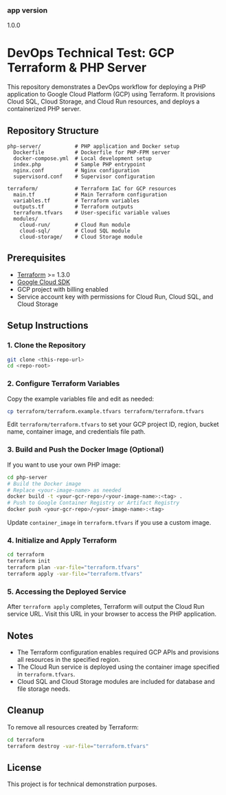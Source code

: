 ### app version

1.0.0

# DevOps Technical Test: GCP Terraform & PHP Server

This repository demonstrates a DevOps workflow for deploying a PHP application to Google Cloud Platform (GCP) using Terraform. It provisions Cloud SQL, Cloud Storage, and Cloud Run resources, and deploys a containerized PHP server.

## Repository Structure

```
php-server/           # PHP application and Docker setup
  Dockerfile          # Dockerfile for PHP-FPM server
  docker-compose.yml  # Local development setup
  index.php           # Sample PHP entrypoint
  nginx.conf          # Nginx configuration
  supervisord.conf    # Supervisor configuration

terraform/            # Terraform IaC for GCP resources
  main.tf             # Main Terraform configuration
  variables.tf        # Terraform variables
  outputs.tf          # Terraform outputs
  terraform.tfvars    # User-specific variable values
  modules/
    cloud-run/        # Cloud Run module
    cloud-sql/        # Cloud SQL module
    cloud-storage/    # Cloud Storage module
```

## Prerequisites

- [Terraform](https://www.terraform.io/downloads.html) >= 1.3.0
- [Google Cloud SDK](https://cloud.google.com/sdk/docs/install)
- GCP project with billing enabled
- Service account key with permissions for Cloud Run, Cloud SQL, and Cloud Storage

## Setup Instructions

### 1. Clone the Repository

```sh
git clone <this-repo-url>
cd <repo-root>
```

### 2. Configure Terraform Variables

Copy the example variables file and edit as needed:

```sh
cp terraform/terraform.example.tfvars terraform/terraform.tfvars
```

Edit `terraform/terraform.tfvars` to set your GCP project ID, region, bucket name, container image, and credentials file path.

### 3. Build and Push the Docker Image (Optional)

If you want to use your own PHP image:

```sh
cd php-server
# Build the Docker image
# Replace <your-image-name> as needed
docker build -t <your-gcr-repo>/<your-image-name>:<tag> .
# Push to Google Container Registry or Artifact Registry
docker push <your-gcr-repo>/<your-image-name>:<tag>
```

Update `container_image` in `terraform.tfvars` if you use a custom image.

### 4. Initialize and Apply Terraform

```sh
cd terraform
terraform init
terraform plan -var-file="terraform.tfvars"
terraform apply -var-file="terraform.tfvars"
```

### 5. Accessing the Deployed Service

After `terraform apply` completes, Terraform will output the Cloud Run service URL. Visit this URL in your browser to access the PHP application.

## Notes

- The Terraform configuration enables required GCP APIs and provisions all resources in the specified region.
- The Cloud Run service is deployed using the container image specified in `terraform.tfvars`.
- Cloud SQL and Cloud Storage modules are included for database and file storage needs.

## Cleanup

To remove all resources created by Terraform:

```sh
cd terraform
terraform destroy -var-file="terraform.tfvars"
```

## License

This project is for technical demonstration purposes.
